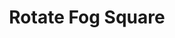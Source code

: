 ---
title: "Rotate Fog Square"
description: "Rotating square with a fog effect."
pubDate: "2022-01-01"
updateDate: "2022-01-01"
heroImage: './assets/8.png'
shader:
    src: "square/rotate_2.frag"
---